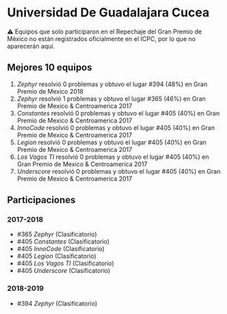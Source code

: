# Universidad De Guadalajara Cucea

:warning: Equipos que solo participaron en el Repechaje del Gran Premio de México no están registrados oficialmente en el ICPC, por lo que no aparecerán aquí.

## Mejores 10 equipos

1. _Zephyr_ resolvió 0 problemas y obtuvo el lugar #394 (48%) en Gran Premio de Mexico 2018
1. _Zephyr_ resolvió 1 problemas y obtuvo el lugar #365 (46%) en Gran Premio de Mexico & Centroamerica 2017
1. _Constantes_ resolvió 0 problemas y obtuvo el lugar #405 (40%) en Gran Premio de Mexico & Centroamerica 2017
1. _InnoCode_ resolvió 0 problemas y obtuvo el lugar #405 (40%) en Gran Premio de Mexico & Centroamerica 2017
1. _Legion_ resolvió 0 problemas y obtuvo el lugar #405 (40%) en Gran Premio de Mexico & Centroamerica 2017
1. _Los Vagos TI_ resolvió 0 problemas y obtuvo el lugar #405 (40%) en Gran Premio de Mexico & Centroamerica 2017
1. _Underscore_ resolvió 0 problemas y obtuvo el lugar #405 (40%) en Gran Premio de Mexico & Centroamerica 2017

## Participaciones

### 2017-2018

- #365 _Zephyr_ (Clasificatorio)
- #405 _Constantes_ (Clasificatorio)
- #405 _InnoCode_ (Clasificatorio)
- #405 _Legion_ (Clasificatorio)
- #405 _Los Vagos TI_ (Clasificatorio)
- #405 _Underscore_ (Clasificatorio)

### 2018-2019

- #394 _Zephyr_ (Clasificatorio)



